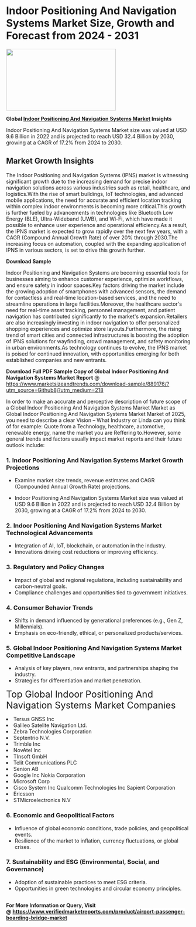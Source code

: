 <H1>Indoor Positioning And Navigation Systems Market Size, Growth and Forecast from 2024 - 2031</H1><img class="aligncenter size-medium wp-image-584254" src="https://thirdeyenews.in/wp-content/uploads/2024/09/Global-Market-Research-300x168.jpeg" alt="" width="300" height="168" /><p><strong>Global&nbsp;<a href="https://www.marketsizeandtrends.com/download-sample/889176/?utm_source=Github8j?utm_medium=218">Indoor Positioning And Navigation Systems Market</a> Insights</strong></p><p>Indoor Positioning And Navigation Systems Market size was valued at USD 9.6 Billion in 2022 and is projected to reach USD 32.4 Billion by 2030, growing at a CAGR of 17.2% from 2024 to 2030.</p><p><h2>Market Growth Insights</h2> <p>The Indoor Positioning and Navigation Systems (IPNS) market is witnessing significant growth due to the increasing demand for precise indoor navigation solutions across various industries such as retail, healthcare, and logistics.With the rise of smart buildings, IoT technologies, and advanced mobile applications, the need for accurate and efficient location tracking within complex indoor environments is becoming more critical.This growth is further fueled by advancements in technologies like Bluetooth Low Energy (BLE), Ultra-Wideband (UWB), and Wi-Fi, which have made it possible to enhance user experience and operational efficiency.As a result, the IPNS market is expected to grow rapidly over the next few years, with a CAGR (Compound Annual Growth Rate) of over 20% through 2030.The increasing focus on automation, coupled with the expanding application of IPNS in various sectors, is set to drive this growth further.</p> <p><strong>Download Sample</strong></p> <p>Indoor Positioning and Navigation Systems are becoming essential tools for businesses aiming to enhance customer experience, optimize workflows, and ensure safety in indoor spaces.Key factors driving the market include the growing adoption of smartphones with advanced sensors, the demand for contactless and real-time location-based services, and the need to streamline operations in large facilities.Moreover, the healthcare sector's need for real-time asset tracking, personnel management, and patient navigation has contributed significantly to the market's expansion.Retailers are also increasingly investing in indoor navigation to offer personalized shopping experiences and optimize store layouts.Furthermore, the rising trend of smart cities and connected infrastructures is boosting the adoption of IPNS solutions for wayfinding, crowd management, and safety monitoring in urban environments.As technology continues to evolve, the IPNS market is poised for continued innovation, with opportunities emerging for both established companies and new entrants.<p><span class=""><strong>Download Full PDF Sample Copy of Global Indoor Positioning And Navigation Systems Market Report</strong> @ <a href="https://www.marketsizeandtrends.com/download-sample/889176/?utm_source=Github8j?utm_medium=218" target="_blank">https://www.marketsizeandtrends.com/download-sample/889176/?utm_source=Github8j?utm_medium=218</a></span></p><p>In order to make an accurate and perceptive description of future scope of a Global&nbsp;Indoor Positioning And Navigation Systems Market Market as Global&nbsp;Indoor Positioning And Navigation Systems Market Market of 2025, you need to describe a clear Vision &ndash; What Industry or Linda can you think of for example: Quote from a Technology, healthcare, automotive, renewable energy, name the market you are Reffering to.However, some general trends and factors usually impact market reports and their future outlook include:</p><h3>1.&nbsp;<strong>Indoor Positioning And Navigation Systems Market Growth Projections</strong></h3><ul><li>Examine market size trends, revenue estimates and CAGR (Compounded Annual Growth Rate) projections.</li><li><p>Indoor Positioning And Navigation Systems Market size was valued at USD 9.6 Billion in 2022 and is projected to reach USD 32.4 Billion by 2030, growing at a CAGR of 17.2% from 2024 to 2030.</p></li></ul><h3>2.&nbsp;<strong>Indoor Positioning And Navigation Systems Market Technological Advancements</strong></h3><ul><li>Integration of AI, IoT, blockchain, or automation in the industry.</li><li>Innovations driving cost reductions or improving efficiency.</li></ul><h3>3.&nbsp;<strong>Regulatory and Policy Changes</strong></h3><ul><li>Impact of global and regional regulations, including sustainability and carbon-neutral goals.</li><li>Compliance challenges and opportunities tied to government initiatives.</li></ul><h3>4.&nbsp;<strong>Consumer Behavior Trends</strong></h3><ul><li>Shifts in demand influenced by generational preferences (e.g., Gen Z, Millennials).</li><li>Emphasis on eco-friendly, ethical, or personalized products/services.</li></ul><h3>5.&nbsp;<strong>Global Indoor Positioning And Navigation Systems Market Competitive Landscape</strong></h3><ul><li>Analysis of key players, new entrants, and partnerships shaping the industry.</li><li>Strategies for differentiation and market penetration.</li></ul><p data-pm-slice="1 1 []"><span style="color: inherit; font-family: inherit; font-size: 25px;">Top Global Indoor Positioning And Navigation Systems Market Companies</span></p><div class="" data-test-id=""><p><li>Tersus GNSS Inc</li><li> Galileo Satelite Navigation Ltd.</li><li> Zebra Technologies Corporation</li><li> Septentrio N.V.</li><li> Trimble Inc</li><li> NovAtel Inc</li><li> TInsoft GmbH</li><li> Telit Communications PLC</li><li> Senion AB</li><li> Google Inc Nokia Corporation</li><li> Microsoft Corp</li><li> Cisco System Inc Qualcomm Technologies Inc Sapient Corporation</li><li> Ericsson</li><li> STMicroelectronics N.V</li></p></div><h3>6.&nbsp;<strong>Economic and Geopolitical Factors</strong></h3><ul><li>Influence of global economic conditions, trade policies, and geopolitical events.</li><li>Resilience of the market to inflation, currency fluctuations, or global crises.</li></ul><h3>7.&nbsp;<strong>Sustainability and ESG (Environmental, Social, and Governance)</strong></h3><ul><li>Adoption of sustainable practices to meet ESG criteria.</li><li>Opportunities in green technologies and circular economy principles.</li></ul><h2><strong style="font-size: 14px;">For More Information or Query, Visit @&nbsp;</strong><a style="background-color: #ffffff; font-size: 14px;" href="https://www.marketsizeandtrends.com/report/indoor-positioning-and-navigation-systems-market-/" target="_blank">https://www.verifiedmarketreports.com/product/airport-passenger-boarding-bridge-market</a></h2>